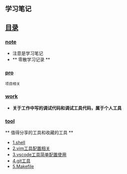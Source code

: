 ##  学习笔记 

## [目录](README.md)


### [note](./note)

- 注意是学习笔记
- ** 零散学习记录 **

### [pro](./pro)

    项目相关

### [work](./work) 

- **关于工作中写的调试代码和调试工具代码，属于个人工具**

### [tool](./tool)

 ** 值得分享的工具和收藏的工具 **
- [1.shell](tool/shell/README.md) 
- [2.vim工具配置相关](./vim72/README.md)
- [3.vscode工具简单配置使用](tool/vscode/README.md)
- [4.git工具](tool/git/README.md)
- [5.Makefile](tool/Makefile/README.md) 






